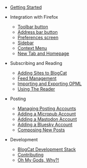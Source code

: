 - [Getting Started](/quickstart)

- Integration with Firefox

  - [Toolbar button](/browseraction)
  - [Address bar button](/pageaction)
  - [Preferences screen](/options)
  - [Sidebar](/sidebar)
  - [Context Menu](/contextmenu)
  - [New Tab and Homepage](/homepage)

- Subscribing and Reading

  - [Adding Sites to BlogCat](/feeddiscovery)
  - [Feed Management](/feedmanagement)
  - [Importing and Exporting OPML](/opml)
  - [Using The Reader](/reader)

- Posting

  - [Managing Posting Accounts](/postingaccounts)
  - [Adding a Micropub Account](/micropub)
  - [Adding a Mastodon Account](/mastodon)
  - [Adding a Bluesky Account](/bluesky)
  - [Composing New Posts](/compose)

- Development
  - [BlogCat Development Stack](/development)
  - [Contributing](/contributing)
  - [Oh My Gods, Why?!](/why)
